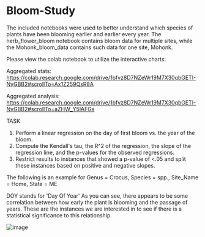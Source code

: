 # Bloom-Study

The included notebooks were used to better understand which species of plants have been blooming earlier and earlier every year.
The herb_flower_bloom notebook contains bloom data for multiple sites, while the Mohonk_bloom_data contains such data for one site, Mohonk.

Please view the colab notebook to utilize the interactive charts:

Aggregated stats: https://colab.research.google.com/drive/1bfvz8D7NZeWr19M7X30qbGETI-NvGBB2#scrollTo=Ax1Z259QsR8A

Aggregated analysis: https://colab.research.google.com/drive/1bfvz8D7NZeWr19M7X30qbGETI-NvGBB2#scrollTo=aZHW_Y5lAFGs


TASK
1) Perform a linear regression on the day of first bloom vs. the year of the bloom. 
2) Compute the Kendall's tau, the R^2 of the regression, the slope of the regression line, and the p-values for the observed regressions. 
3) Restrict results to instances that showed a p-value of <.05 and split these instances based on positive and negative slopes.

The following is an example for Genus = Crocus, Species = spp., Site_Name = Home, State = ME

DOY stands for 'Day Of Year'
As you can see, there appears to be some correlation between how early the plant is blooming and the passage of years. These are the instances we are interested in to see if there is a statistical significance to this relationship.


![image](https://github.com/MillerAJ/Bloom-Study/assets/9644656/bcf1034b-5925-45d3-92bf-6a8041056bf4)

